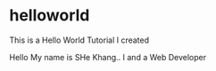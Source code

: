 # helloworld
This is a Hello World Tutorial I created

Hello My name is SHe Khang.. I and a Web Developer
